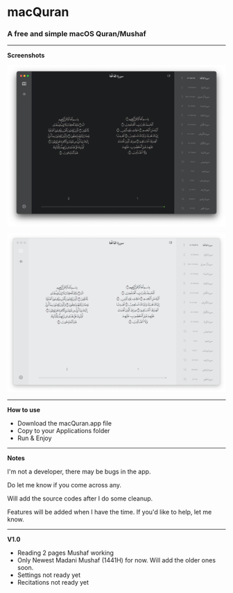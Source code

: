 # macQuran
### A free and simple macOS Quran/Mushaf

---

**Screenshots**

![](https://raw.githubusercontent.com/mBilG/macQuran/main/macQuranDark.png)

![](https://raw.githubusercontent.com/mBilG/macQuran/main/macQuranLight.png)

---

**How to use**

* Download the macQuran.app file
* Copy to your Applications folder
* Run & Enjoy



---

**Notes**

I'm not a developer, there may be bugs in the app.

Do let me know if you come across any.

Will add the source codes after I do some cleanup.
 
Features will be added when I have the time. If you'd like to help, let me know.

---

**V1.0**

- Reading 2 pages Mushaf working
- Only Newest Madani Mushaf (1441H) for now. Will add the older ones soon.
- Settings not ready yet
- Recitations not ready yet

